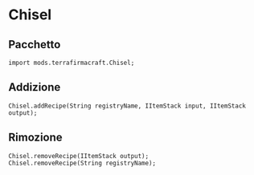 # Chisel

## Pacchetto
```zenscript
import mods.terrafirmacraft.Chisel;
```

## Addizione
```zenscript
Chisel.addRecipe(String registryName, IItemStack input, IItemStack output);
```

## Rimozione

```zenscript
Chisel.removeRecipe(IItemStack output);
Chisel.removeRecipe(String registryName);
```